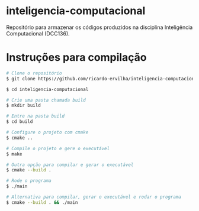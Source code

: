 # inteligencia-computacional
Repositório para armazenar os códigos produzidos na disciplina Inteligência Computacional (DCC136).

# Instruções para compilação
```bash
# Clone o repositório
$ git clone https://github.com/ricardo-ervilha/inteligencia-computacional.git

$ cd inteligencia-computacional

# Crie uma pasta chamada build
$ mkdir build

# Entre na pasta build
$ cd build

# Configure o projeto com cmake
$ cmake ..

# Compile o projeto e gere o executável
$ make

# Outra opção para compilar e gerar o executável 
$ cmake --build .

# Rode o programa
$ ./main

# Alternativa para compilar, gerar o executável e rodar o programa
$ cmake --build . && ./main

```

